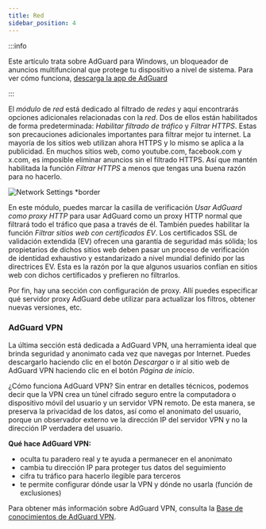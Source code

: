 ```yaml
---
title: Red
sidebar_position: 4
---
```


:::info

Este artículo trata sobre AdGuard para Windows, un bloqueador de anuncios multifuncional que protege tu dispositivo a nivel de sistema. Para ver cómo funciona, [descarga la app de AdGuard](https://agrd.io/download-kb-adblock)

:::

El _módulo_ de _red_ está dedicado al filtrado de _redes_ y aquí encontrarás opciones adicionales relacionadas con la _red_. Dos de ellos están habilitados de forma predeterminada: _Habilitar filtrado de tráfico_ y _Filtrar HTTPS_. Estas son precauciones adicionales importantes para filtrar mejor tu internet. La mayoría de los sitios web utilizan ahora HTTPS y lo mismo se aplica a la publicidad. En muchos sitios web, como youtube.com, facebook.com y x.com, es imposible eliminar anuncios sin el filtrado HTTPS. Así que mantén habilitada la función _Filtrar HTTPS_ a menos que tengas una buena razón para no hacerlo.

![Network Settings \*border](https://cdn.adtidy.org/content/kb/ad_blocker/windows/network/network_settings.png)

En este módulo, puedes marcar la casilla de verificación _Usar AdGuard como proxy HTTP_ para usar AdGuard como un proxy HTTP normal que filtrará todo el tráfico que pasa a través de él. También puedes habilitar la función _Filtrar sitios web con certificados EV_. Los certificados SSL de validación extendida (EV) ofrecen una garantía de seguridad más sólida; los propietarios de dichos sitios web deben pasar un proceso de verificación de identidad exhaustivo y estandarizado a nivel mundial definido por las directrices EV. Esta es la razón por la que algunos usuarios confían en sitios web con dichos certificados y prefieren no filtrarlos.

Por fin, hay una sección con configuración de proxy. Allí puedes especificar qué servidor proxy AdGuard debe utilizar para actualizar los filtros, obtener nuevas versiones, etc.

### AdGuard VPN

La última sección está dedicada a AdGuard VPN, una herramienta ideal que brinda seguridad y anonimato cada vez que navegas por Internet. Puedes descargarlo haciendo clic en el botón _Descargar_ o ir al sitio web de AdGuard VPN haciendo clic en el botón _Página de inicio_.

¿Cómo funciona AdGuard VPN? Sin entrar en detalles técnicos, podemos decir que la VPN crea un túnel cifrado seguro entre la computadora o dispositivo móvil del usuario y un servidor VPN remoto. De esta manera, se preserva la privacidad de los datos, así como el anonimato del usuario, porque un observador externo ve la dirección IP del servidor VPN y no la dirección IP verdadera del usuario.

**Qué hace AdGuard VPN:**

- oculta tu paradero real y te ayuda a permanecer en el anonimato
- cambia tu dirección IP para proteger tus datos del seguimiento
- cifra tu tráfico para hacerlo ilegible para terceros
- te permite configurar dónde usar la VPN y dónde no usarla (función de exclusiones)

Para obtener más información sobre AdGuard VPN, consulta la [Base de conocimientos de AdGuard VPN](https://adguard-vpn.com/kb/).

